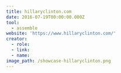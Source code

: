 ```yaml
---
title: hillaryclinton.com
date: 2016-07-19T00:00:00.000Z
tool:
  - assemble
website: 'https://www.hillaryclinton.com/'
creator:
  - role:
  - link:
  - name:
image_path: /showcase-hillaryclinton.png
---
```



